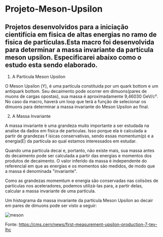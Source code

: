 # Projeto-Meson-Upsilon

## Projetos desenvolvidos para a iniciação cientifícia em fisica de altas energias no ramo de fisica de partículas.Esta macro foi desenvolvida para determinar a massa invariante da partícula meson upsilon. Especificarei abaixo como o estudo esta sendo elaborado. 

1) A Particula Meson Upsilon

O Meson Upsilon (Υ), é uma partícula constituida por um quark bottom e um antiquark bottom. Seu decaimento pode ocorrer em dimuons(pares de muons de cargas opostas),
sua massa é aproximadamente 9,46030 GeV/c². No caso da macro, haverá um loop que terá a função de selecionar os dimuons para determinar a massa invariante do 
Meson Upsilon ao final.

 2) A Massa Invariante 
 
A massa invariante  ́e uma grandeza muito importante a ser estudada na analise da dados em física de partıculas. Isso porque ela  ́e calculada a partir de grandezas f ́ısicas conservativas, sendo essas momentum(p) e a energia(E) da partícula ao qual estamos interessados em estudar.

Quando uma partícula decai e, portanto, não existe mais, sua massa antes do decaimento pode ser calculada a partir das energias e momentos dos produtos de decaimento. O valor inferido da massa é independente do referencial em que as energias e os momentos são medidos, de modo que a massa é denominada "invariante". 

Como as grandezas momemtum e energia são conservadas nas colisões de partículas nos aceleradores, podemos utilizá-las para, a partir delas, calcular a massa invariante de uma partícula.

Um histograma da massa invariante da partícula Meson Upsilon ao decair em pares de dimuons pode ser visto a seguir:

![meson](https://user-images.githubusercontent.com/62472486/86185351-885cb480-bb0c-11ea-8ed1-614f43fa2c79.gif)

Fonte: https://cms.cern/news/first-measurement-upsilon-production-7-tev-lhc
